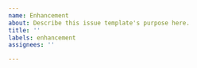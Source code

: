 ```yaml
---
name: Enhancement
about: Describe this issue template's purpose here.
title: ''
labels: enhancement
assignees: ''

---
```



